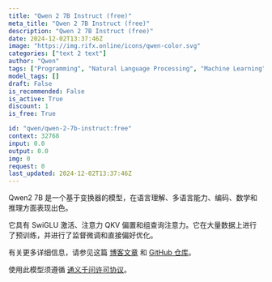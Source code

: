 ```yaml
---
title: "Qwen 2 7B Instruct (free)"
meta_title: "Qwen 2 7B Instruct (free)"
description: "Qwen 2 7B Instruct (free)"
date: 2024-12-02T13:37:46Z
image: "https://img.rifx.online/icons/qwen-color.svg"
categories: ["text 2 text"]
author: "Qwen"
tags: ["Programming", "Natural Language Processing", "Machine Learning", "Data Science", "Generative AI", "Free"]
model_tags: []
draft: False
is_recommended: False
is_active: True
discount: 1
is_free: True

id: "qwen/qwen-2-7b-instruct:free"
context: 32768
input: 0.0
output: 0.0
img: 0
request: 0
last_updated: 2024-12-02T13:37:46Z
---
```


Qwen2 7B 是一个基于变换器的模型，在语言理解、多语言能力、编码、数学和推理方面表现出色。

它具有 SwiGLU 激活、注意力 QKV 偏置和组查询注意力。它在大量数据上进行了预训练，并进行了监督微调和直接偏好优化。

有关更多详细信息，请参见这篇 [博客文章](https://qwenlm.github.io/blog/qwen2/) 和 [GitHub 仓库](https://github.com/QwenLM/Qwen2)。

使用此模型须遵循 [通义千问许可协议](https://huggingface.co/Qwen/Qwen1.5-110B-Chat/blob/main/LICENSE)。

